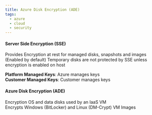 ```yaml
---
title: Azure Disk Encryption (ADE)
tags:
  - azure
  - cloud
  - security
---
```


#### Server Side Encryption (SSE)  
Provides Encryption at rest for managed disks, snapshots and images (Enabled by default) 
Temporary disks are not protected by SSE unless encryption is enabled on host  

**Platform Managed Keys**: Azure manages keys  
**Customer Managed Keys**: Customer manages keys

#### Azure Disk Encryption (ADE)
Encryption OS and data disks used by an IaaS VM  
Encrypts Windows (BitLocker) and Linux (DM-Crypt) VM Images
